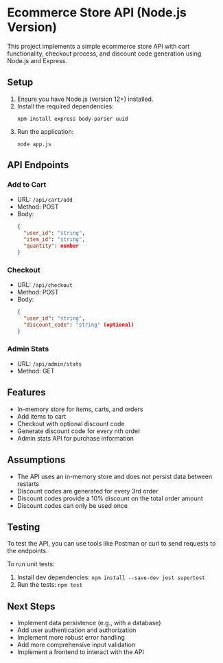 # Ecommerce Store API (Node.js Version)

This project implements a simple ecommerce store API with cart functionality, checkout process, and discount code generation using Node.js and Express.

## Setup

1. Ensure you have Node.js (version 12+) installed.
2. Install the required dependencies:
   ```
   npm install express body-parser uuid
   ```
3. Run the application:
   ```
   node app.js
   ```

## API Endpoints

### Add to Cart
- URL: `/api/cart/add`
- Method: POST
- Body:
  ```json
  {
    "user_id": "string",
    "item_id": "string",
    "quantity": number
  }
  ```

### Checkout
- URL: `/api/checkout`
- Method: POST
- Body:
  ```json
  {
    "user_id": "string",
    "discount_code": "string" (optional)
  }
  ```

### Admin Stats
- URL: `/api/admin/stats`
- Method: GET

## Features

- In-memory store for items, carts, and orders
- Add items to cart
- Checkout with optional discount code
- Generate discount code for every nth order
- Admin stats API for purchase information

## Assumptions

- The API uses an in-memory store and does not persist data between restarts
- Discount codes are generated for every 3rd order
- Discount codes provide a 10% discount on the total order amount
- Discount codes can only be used once

## Testing

To test the API, you can use tools like Postman or curl to send requests to the endpoints.

To run unit tests:
1. Install dev dependencies: `npm install --save-dev jest supertest`
2. Run the tests: `npm test`

## Next Steps

- Implement data persistence (e.g., with a database)
- Add user authentication and authorization
- Implement more robust error handling
- Add more comprehensive input validation
- Implement a frontend to interact with the API